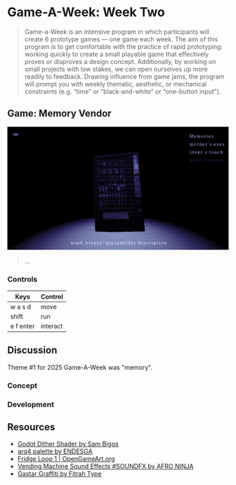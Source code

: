 # Game-A-Week: Week Two

> Game-a-Week is an intensive program in which participants will create 6 prototype games  — one game each week. The aim of this program is to get comfortable with the practice of rapid prototyping: working quickly to create a small playable game that effectively proves or disproves a design concept. Additionally, by working on small projects with low stakes, we can open ourselves up more readily to feedback. Drawing influence from game jams, the program will prompt you with weekly thematic, aesthetic, or mechanical constraints (e.g. “time” or “black-and-white” or “one-button input”).

## Game: Memory Vendor

!["Showcase image"](/showcase/Screenshot_2025-01-27_232610.png)

> ...

### Controls

|Keys|Control|
|-------|----|
|w a s d|move
|shift|run
|e f enter| interact


## Discussion

Theme #1 for 2025 Game-A-Week was "memory". 


### Concept



### Development


## Resources
* [Godot Dither Shader by Sam Bigos](https://github.com/samuelbigos/godot_dither_shader/)
* [arq4 palette by ENDESGA](https://lospec.com/palette-list/arq4)
* [Fridge Loop 1 | OpenGameArt.org](https://opengameart.org/content/fridge-loop-1) 
* [Vending Machine Sound Effects #SOUNDFX by AFRO NINJA](https://www.youtube.com/watch?v=7FEGMpMF5iU)
* [Gastar Graffiti by Fitrah Type](https://www.dafont.com/gastar-graffiti.font)